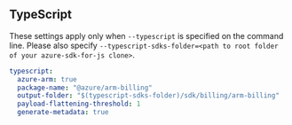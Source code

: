 ## TypeScript

These settings apply only when `--typescript` is specified on the command line.
Please also specify `--typescript-sdks-folder=<path to root folder of your azure-sdk-for-js clone>`.

``` yaml $(typescript)
typescript:
  azure-arm: true
  package-name: "@azure/arm-billing"
  output-folder: "$(typescript-sdks-folder)/sdk/billing/arm-billing"
  payload-flattening-threshold: 1
  generate-metadata: true
```

